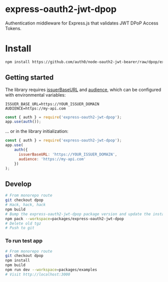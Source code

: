 # express-oauth2-jwt-dpop

Authentication middleware for Express.js that validates JWT DPoP Access Tokens.

# Install
```bash
npm install https://github.com/auth0/node-oauth2-jwt-bearer/raw/dpop/express-oauth2-jwt-dpop-0.0.0-alpha.1.tgz
```

## Getting started

The library requires [issuerBaseURL](https://auth0.github.io/node-oauth2-jwt-bearer/interfaces/authoptions.html#issuerbaseurl) and [audience](https://auth0.github.io/node-oauth2-jwt-bearer/interfaces/authoptions.html#audience), which can be configured with environmental variables:

```shell
ISSUER_BASE_URL=https://YOUR_ISSUER_DOMAIN
AUDIENCE=https://my-api.com
```

```js
const { auth } = require('express-oauth2-jwt-dpop');
app.use(auth());
```

... or in the library initialization:

```js
const { auth } = require('express-oauth2-jwt-dpop');
app.use(
    auth({
      issuerBaseURL: 'https://YOUR_ISSUER_DOMAIN',
      audience: 'https://my-api.com'
    })
);
```

## Develop

```bash
# From monorepo route
git checkout dpop
# Hack, hack, hack
npm build
# Bump the express-oauth2-jwt-dpop package version and update the install instructions
npm pack --workspace=packages/express-oauth2-jwt-dpop
# Delete old tgz
# Push to git
```

### To run test app

```bash
# From monorepo route
git checkout dpop
npm install
npm build
npm run dev --workspace=packages/examples
# Visit http://localhost:3000
```
